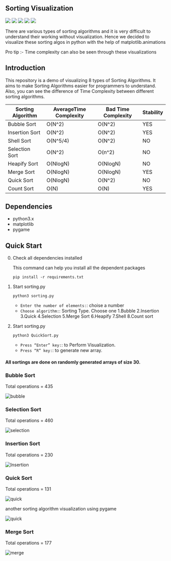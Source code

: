 ## Sorting Visualization 

![](<https://img.shields.io/badge/python3-passing-brightgreen.svg>)
![](<https://img.shields.io/badge/Video%20record-support-brightgreen.svg>)
![](<https://img.shields.io/badge/Sound-support-brightgreen.svg>)
![](<https://img.shields.io/badge/Sparse%20data-support-brightgreen.svg>)
![](<https://img.shields.io/badge/Resampling%20data-support-brightgreen.svg>)

There are various types of sorting algorithms and it is very difficult to understand their working without visualization.
Hence we decided to visualize these sorting algos in python with the help of matplotlib.animations

Pro tip :- Time complexity can also be seen through these visualizations

## Introduction

This repository is a demo of visualizing 8 types of Sorting Algorithms. It aims to make Sorting Algorithms easier for programmers to understand. Also, you can see the difference of Time Complexity between different sorting algorithms.

| Sorting Algorithm | AverageTime Complexity | Bad Time Complexity | Stability |
| ----------------- | ---------------------- | ------------------- | --------- |
| Bubble Sort       | O(N^2)                 | O(N^2)              | YES       |
| Insertion Sort    | O(N^2)                 | O(N^2)              | YES       |
| Shell Sort        | O(N^5/4)               | O(N^2)              | NO        |
| Selection Sort    | O(N^2)                 | O(n^2)              | NO        |
| Heapify Sort      | O(NlogN)               | O(NlogN)            | NO        |
| Merge Sort        | O(NlogN)               | O(NlogN)            | YES       |
| Quick Sort        | O(NlogN)               | O(N^2)              | NO        |
| Count Sort        | O(N)                   | O(N)                | YES       |



## Dependencies

- python3.x
- matplotlib
- pygame

## Quick Start

0. Check all dependencies installed

      This command can help you install all the dependent packages

      `pip install -r requirements.txt`
      
2. Start sorting.py

   `python3 sorting.py`

   - `Enter the number of elements:`: choise a number
   - `Choose algorithm:`: Sorting Type. Choose one
	 1.Bubble 
	 2.Insertion 
	 3.Quick 
	 4.Selection 
	 5.Merge Sort 
	 6.Heapify 
	 7.Shell 
	 8.Count sort
	 
3. Start sorting.py

   `python3 QuickSort.py`

   - `Press “Enter” key:`: to Perform Visualization.
   - `Press “R” key:`: to generate new array.
      
#### All sortings are done on randomly generated arrays of size 30.

### Bubble Sort
Total operations = 435 

![bubble](https://f.top4top.io/p_1743devrw1.gif)

### Selection Sort
Total operations = 460

![selection](https://g.top4top.io/p_1743jlpcp2.gif)

### Insertion Sort
Total operations = 230

![Insertion](https://h.top4top.io/p_1743xxqrn3.gif)

### Quick Sort
Total operations = 131

![quick](https://i.top4top.io/p_1743rf4xy4.gif)

another sorting algorithm visualization using pygame 

![quick](https://i.top4top.io/p_1743ghv4d1.png)
### Merge Sort
Total operations = 177

![merge](https://j.top4top.io/p_1743bj4815.gif)
